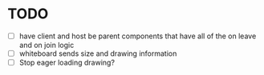 # TODO
 - [ ] have client and host be parent components that have all of the on leave and on join logic
 - [ ] whiteboard sends size and drawing information
 - [ ] Stop eager loading drawing?
